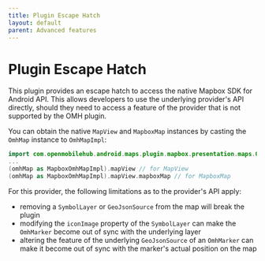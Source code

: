 ```yaml
---
title: Plugin Escape Hatch
layout: default
parent: Advanced features
---
```


# Plugin Escape Hatch

This plugin provides an escape hatch to access the native Mapbox SDK for Android API. This allows developers to use the underlying provider's API directly, should they need to access a feature of the provider that is not supported by the OMH plugin.

You can obtain the native `MapView` and `MapboxMap` instances by casting the `OmhMap` instance to `OmhMapImpl`:

```kotlin
import com.openmobilehub.android.maps.plugin.mapbox.presentation.maps.OmhMapImpl as MapboxOmhMapImpl
...
(omhMap as MapboxOmhMapImpl).mapView // for MapView
(omhMap as MapboxOmhMapImpl).mapView.mapboxMap // for MapboxMap
```

For this provider, the following limitations as to the provider's API apply:

- removing a `SymbolLayer` or `GeoJsonSource` from the map will break the plugin
- modifying the `iconImage` property of the `SymbolLayer` can make the `OmhMarker` become out of sync with the underlying layer
- altering the feature of the underlying `GeoJsonSource` of an `OmhMarker` can make it become out of sync with the marker's actual position on the map
